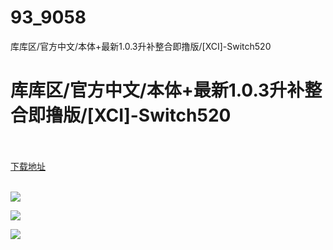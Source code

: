 # 93_9058
库库区/官方中文/本体+最新1.0.3升补整合即撸版/[XCI]-Switch520
# 库库区/官方中文/本体+最新1.0.3升补整合即撸版/[XCI]-Switch520
 <br/></br>
[下载地址](https://www.switch520.cc/article/9058 "下载地址")
<br/></br>

<p><span style="color: #ffffff;"><strong><img src="https://www.switch520.cc/muke_img/upload_art_editor_20210112-1_f03bffa04a6a9ba84706c6d0125e6149.jpg"></strong></span></p>
<p><span style="color: #ffffff;"><strong><img src="https://www.switch520.cc/muke_img/upload_art_editor_20210112-1_216cdc69142b325797e90f6ffc148e34.jpg"></strong></span></p>
<p><span style="color: #ffffff;"><strong><img src="https://www.switch520.cc/muke_img/upload_art_editor_20210112-1_f814a46b123a8317743cdc5052edef68.jpg"></strong></span></p>
<p><span style="color: #ffffff;"><strong>&nbsp;</strong></span></p>
